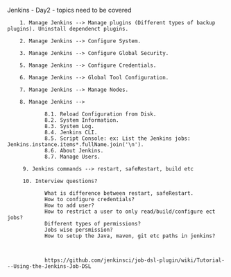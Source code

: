 Jenkins - Day2 - topics need to be covered

        1. Manage Jenkins --> Manage plugins (Different types of backup plugins). Uninstall dependenct plugins.
        
        2. Manage Jenkins --> Configure System.
        
        3. Manage Jenkins --> Configure Global Security.
        
        5. Manage Jenkins --> Configure Credentials.
        
        6. Manage Jenkins --> Global Tool Configuration.
        
        7. Manage Jenkins --> Manage Nodes.

        8. Manage Jenkins -->
        
                8.1. Reload Configuration from Disk.
                8.2. System Information.
                8.3. System Log.
                8.4. Jenkins CLI.
                8.5. Script Console: ex: List the Jenkins jobs: Jenkins.instance.items*.fullName.join('\n').
                8.6. About Jenkins.
                8.7. Manage Users.
               
         9. Jenkins commands --> restart, safeRestart, build etc
        
         10. Interview questions?
        
                What is difference between restart, safeRestart.
                How to configure credentials?
                How to add user?
                How to restrict a user to only read/build/configure ect jobs?
                Different types of permissions?
                Jobs wise persmission?
                How to setup the Java, maven, git etc paths in jenkins?
                
                
                
                https://github.com/jenkinsci/job-dsl-plugin/wiki/Tutorial---Using-the-Jenkins-Job-DSL
        
        
